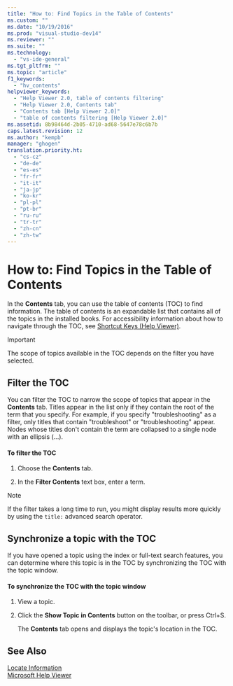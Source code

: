 ```yaml
---
title: "How to: Find Topics in the Table of Contents"
ms.custom: ""
ms.date: "10/19/2016"
ms.prod: "visual-studio-dev14"
ms.reviewer: ""
ms.suite: ""
ms.technology: 
  - "vs-ide-general"
ms.tgt_pltfrm: ""
ms.topic: "article"
f1_keywords: 
  - "hv_contents"
helpviewer_keywords: 
  - "Help Viewer 2.0, table of contents filtering"
  - "Help Viewer 2.0, Contents tab"
  - "Contents tab [Help Viewer 2.0]"
  - "table of contents filtering [Help Viewer 2.0]"
ms.assetid: 8b98464d-2b05-4710-ad68-5647e78c6b7b
caps.latest.revision: 12
ms.author: "kempb"
manager: "ghogen"
translation.priority.ht: 
  - "cs-cz"
  - "de-de"
  - "es-es"
  - "fr-fr"
  - "it-it"
  - "ja-jp"
  - "ko-kr"
  - "pl-pl"
  - "pt-br"
  - "ru-ru"
  - "tr-tr"
  - "zh-cn"
  - "zh-tw"
---
```

# How to: Find Topics in the Table of Contents
In the **Contents** tab, you can use the table of contents (TOC) to find information. The table of contents is an expandable list that contains all of the topics in the installed books. For accessibility information about how to navigate through the TOC, see [Shortcut Keys (Help Viewer)](../ide/shortcut-keys--help-viewer-.md).  
  
> [!IMPORTANT]
>  The scope of topics available in the TOC depends on the filter you have selected.  
  
## Filter the TOC  
 You can filter the TOC to narrow the scope of topics that appear in the **Contents** tab. Titles appear in the list only if they contain the root of the term that you specify. For example, if you specify "troubleshooting" as a filter, only titles that contain "troubleshoot" or "troubleshooting" appear. Nodes whose titles don't contain the term are collapsed to a single node with an ellipsis (...).  
  
#### To filter the TOC  
  
1.  Choose the **Contents** tab.  
  
2.  In the **Filter Contents** text box, enter a term.  
  
> [!NOTE]
>  If the filter takes a long time to run, you might display results more quickly by using the `title:` advanced search operator.  
  
## Synchronize a topic with the TOC  
 If you have opened a topic using the index or full-text search features, you can determine where this topic is in the TOC by synchronizing the TOC with the topic window.  
  
#### To synchronize the TOC with the topic window  
  
1.  View a topic.  
  
2.  Click the **Show Topic in Contents** button on the toolbar, or press Ctrl+S.  
  
     The **Contents** tab opens and displays the topic's location in the TOC.  
  
## See Also  
 [Locate Information](../ide/locate-information.md)   
 [Microsoft Help Viewer](../ide/microsoft-help-viewer.md)